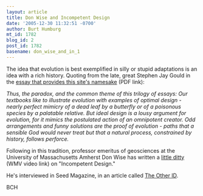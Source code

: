 ```yaml
---
layout: article
title: Don Wise and Incompetent Design
date: '2005-12-30 11:32:51 -0700'
author: Burt Humburg
mt_id: 1782
blog_id: 2
post_id: 1782
basename: don_wise_and_in_1
---
```

The idea that evolution is best exemplified in silly or stupid adaptations is an idea with a rich history. Quoting from the late, great Stephen Jay Gould in the [essay that provides this site's namesake](http://faculty.washington.edu/lynnhank/Gould.pdf) (PDF link):

_Thus, the paradox, and the common theme of this trilogy of essays: Our textbooks like to illustrate evolution with examples of optimal design - nearly perfect mimicry of a dead leaf by a butterfly or of a poisonous species by a palatable relative. But ideal design is a lousy argument for evolution, for it mimics the postulated action of an omnipotent creator. Odd arrangements and funny solutions are the proof of evolution - paths that a sensible God would never treat but that a natural process, constrained by history, follows perforce._

Following in this tradition, professor emeritus of geosciences at the University of Massachusetts Amherst Don Wise has written a [little ditty](http://seedmagazine.com/media/video/IDsong.wmv) (WMV video link) on "Incompetent Design."

He's interviewed in Seed Magazine, in an article called [The Other ID](http://www.seedmagazine.com/news/2005/11/the_other_id.php?page=all&amp;p=y).

BCH
